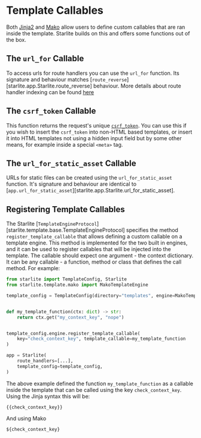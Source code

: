 # Template Callables

Both [Jinja2](https://jinja.palletsprojects.com/en/3.0.x/) and [Mako](https://www.makotemplates.org/) allow users to define custom
callables that are ran inside the template. Starlite builds on this and offers some functions out of the box.

## The `url_for` Callable

To access urls for route handlers you can use the `url_for` function. Its signature and behaviour
matches [`route_reverse`][starlite.app.Starlite.route_reverse] behaviour. More details about route handler indexing
can be found [here](../2-route-handlers/4-route-handler-indexing.md)

## The `csrf_token` Callable

This function returns the request's unique [`csrf_token`](../7-middleware/3-builtin-middlewares/3-csrf-middleware.md). You can use this
if you wish to insert the `csrf_token` into non-HTML based templates, or insert it into HTML templates not using a hidden input field but
by some other means, for example inside a special `<meta>` tag.

## The `url_for_static_asset` Callable

URLs for static files can be created using the `url_for_static_asset` function. It's signature and behaviour are identical to
[`app.url_for_static_asset`][starlite.app.Starlite.url_for_static_asset].

## Registering Template Callables

The Starlite [`TemplateEngineProtocol`][starlite.template.base.TemplateEngineProtocol] specifies the method
`register_template_callable` that allows defining a custom callable on a template engine. This method is implemented
for the two built in engines, and it can be used to register callables that will be injected into the template. The callable
should expect one argument - the context dictionary. It can be any callable - a function, method or class that defines
the call method. For example:

```python
from starlite import TemplateConfig, Starlite
from starlite.template.mako import MakoTemplateEngine

template_config = TemplateConfig(directory="templates", engine=MakoTemplateEngine)


def my_template_function(ctx: dict) -> str:
    return ctx.get("my_context_key", "nope")


template_config.engine.register_template_callable(
    key="check_context_key", template_callable=my_template_function
)

app = Starlite(
    route_handlers=[...],
    template_config=template_config,
)
```

The above example defined the function `my_template_function` as a callable inside the template that can be called using
the key `check_context_key`. Using the Jinja syntax this will be:

```text
{{check_context_key}}
```

And using Mako

```text
${check_context_key}
```
